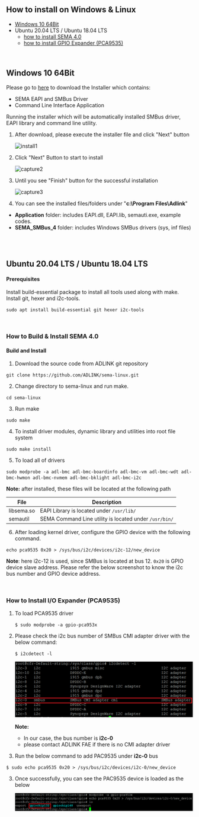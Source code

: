 ## How to install on Windows & Linux



* [Windows 10 64Bit](HowToInstallSEMA.md#windows-10-64bit)
* Ubuntu 20.04 LTS / Ubuntu 18.04 LTS
  * [how to install SEMA 4.0](HowToInstallSEMA.md#how-to-build-amp-install-sema-40)
  * [how to install GPIO Expander (PCA9535)](HowToInstallSEMA.md#how-to-install-io-expander-pca9535)



<br> 

## Windows 10 64Bit

Please go to [here](https://hq0epm0west0us0storage.blob.core.windows.net/public/SEMA%204.0.0_20200215.rar)  to download the Installer which contains:

* SEMA EAPI and SMBus Driver
* Command Line Interface Application

Running the installer which will be automatically installed SMBus driver, EAPI library and command line utility.

1. After download, please execute the installer file and click "Next" button

    ![install1](HowToInstallSEMA.assets/install1-1582257539251.png)


2. Click "Next" Button to start to install 

    ![capture2](HowToInstallSEMA.assets/capture2.png)

3. Until you see "Finish" button for the successful installation

    ![capture3](HowToInstallSEMA.assets/capture3-1582261215293.png)

4. You can see the installed files/folders under "**c:\Program Files\Adlink**"

  * **Application** folder: includes EAPI.dll, EAPI.lib, semauti.exe, example codes.
  * **SEMA_SMBus_4** folder: includes Windows SMBus drivers (sys, inf files)

<br />

<br>

## Ubuntu 20.04 LTS / Ubuntu 18.04 LTS

#### Prerequisites

Install build-essential package to install all tools used along with make. Install git, hexer and i2c-tools.

```
sudo apt install build-essential git hexer i2c-tools
```

<br>

### How to Build & Install SEMA 4.0

#### Build and Install

1. Download the source code from ADLINK git repository

```
git clone https://github.com/ADLINK/sema-linux.git
```

2. Change directory to sema-linux and run make.

```
cd sema-linux
```

3. Run make

```
sudo make
```

4. To install driver modules, dynamic library and utilities into root file system

```
sudo make install
```


5. To load all of drivers

```
sudo modprobe -a adl-bmc adl-bmc-boardinfo adl-bmc-vm adl-bmc-wdt adl-bmc-hwmon adl-bmc-nvmem adl-bmc-bklight adl-bmc-i2c 
```

   **Note:** after installed, these files will be located at the following path

| File       | Description                                            |
| ---------- | ------------------------------------------------------ |
| libsema.so | EAPI Library is located under `/usr/lib/`              |
| semautil   | SEMA Command Line utility is located under `/usr/bin/` |


6. After loading kernel driver, configure the GPIO device with the following command.

```
echo pca9535 0x20 > /sys/bus/i2c/devices/i2c-12/new_device
```

**Note**: here i2c-12 is used, since SMBus is located at bus 12. `0x20` is GPIO device slave address. Please refer the below screenshot to know the i2c bus number and GPIO device address.



<br>

### How to Install I/O Expander (PCA9535)

1. To load PCA9535 driver

   ```
   $ sudo modprobe -a gpio-pca953x
   ```

2. Please check the i2c bus number of SMBus CMI adapter driver with the below command:

   ```
   $ i2cdetect -l
   ```

   ![image-20210323103456374](HowToInstallSEMA.assets/image-20210323103456374.png)

   **Note:** 

   * In our case, the bus number is **i2c-0** 
   * please contact ADLINK FAE if there is no CMI adapter driver

   

2. Run the below command to add PAC9535 under **i2c-0** bus

```
$ sudo echo pca9535 0x20 > /sys/bus/i2c/devices/i2c-0/new_device
```

3. Once successfully,  you can see the PAC9535 device is loaded as the below

   ![image-20210323104505689](HowToInstallSEMA.assets/image-20210323104505689.png)

